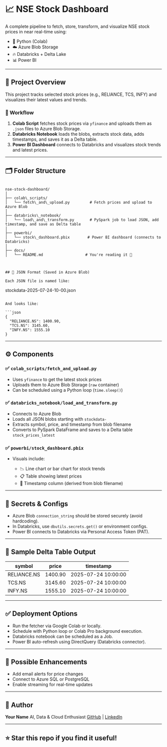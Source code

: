 # 📈 NSE Stock Dashboard

A complete pipeline to fetch, store, transform, and visualize NSE stock prices in near real-time using:

- 🐍 Python (Colab)
- ☁️ Azure Blob Storage
- 🔥 Databricks + Delta Lake
- 📊 Power BI

---

## 🚀 Project Overview

This project tracks selected stock prices (e.g., RELIANCE, TCS, INFY) and visualizes their latest values and trends.

### 🔁 Workflow

1. **Colab Script** fetches stock prices via `yfinance` and uploads them as `.json` files to Azure Blob Storage.
2. **Databricks Notebook** loads the blobs, extracts stock data, adds timestamps, and saves it as a Delta table.
3. **Power BI Dashboard** connects to Databricks and visualizes stock trends and latest prices.

---

## 🗂️ Folder Structure

```

nse-stock-dashboard/
│
├── colab\_scripts/
│   └── fetch\_and\_upload.py         # Fetch prices and upload to Azure Blob
│
├── databricks\_notebook/
│   └── load\_and\_transform.py       # PySpark job to load JSON, add timestamp, and save as Delta table
│
├── powerbi/
│   └── stock\_dashboard.pbix        # Power BI dashboard (connects to Databricks)
│
├── docs/
│   └── README.md                   # You're reading it 🙂



## 📁 JSON Format (Saved in Azure Blob)

Each JSON file is named like:

```

stockdata-2025-07-24-10-00.json

````

And looks like:

```json
{
  "RELIANCE.NS": 1400.90,
  "TCS.NS": 3145.60,
  "INFY.NS": 1555.10
}
````

---

## ⚙️ Components

### ✅ `colab_scripts/fetch_and_upload.py`

* Uses `yfinance` to get the latest stock prices
* Uploads them to Azure Blob Storage (`raw` container)
* Can be scheduled using a Python loop (`time.sleep()`)

### ✅ `databricks_notebook/load_and_transform.py`

* Connects to Azure Blob
* Loads all JSON blobs starting with `stockdata-`
* Extracts symbol, price, and timestamp from blob filename
* Converts to PySpark DataFrame and saves to a Delta table `stock_prices_latest`

### ✅ `powerbi/stock_dashboard.pbix`

* Visuals include:

  * 📉 Line chart or bar chart for stock trends
  * 📋 Table showing latest prices
  * 📅 Timestamp column (derived from blob filename)

---

## 🔐 Secrets & Configs

* Azure Blob `connection_string` should be stored securely (avoid hardcoding).
* In Databricks, use `dbutils.secrets.get()` or environment configs.
* Power BI connects to Databricks via Personal Access Token (PAT).

---

## 📌 Sample Delta Table Output

| symbol      | price   | timestamp           |
| ----------- | ------- | ------------------- |
| RELIANCE.NS | 1400.90 | 2025-07-24 10:00:00 |
| TCS.NS      | 3145.60 | 2025-07-24 10:00:00 |
| INFY.NS     | 1555.10 | 2025-07-24 10:00:00 |

---

## ✅ Deployment Options

* Run the fetcher via Google Colab or locally.
* Schedule with Python loop or Colab Pro background execution.
* Databricks notebook can be scheduled as a Job.
* Power BI auto-refresh using DirectQuery (Databricks connector).

---

## 🔮 Possible Enhancements

* Add email alerts for price changes
* Connect to Azure SQL or PostgreSQL
* Enable streaming for real-time updates

---

## 🙌 Author

**Your Name**
AI, Data & Cloud Enthusiast
[GitHub](https://github.com/MaithiliGulghane) | [LinkedIn](www.linkedin.com/in/maithili-gulghane-027ab3aa)

---

## ⭐ Star this repo if you find it useful!

